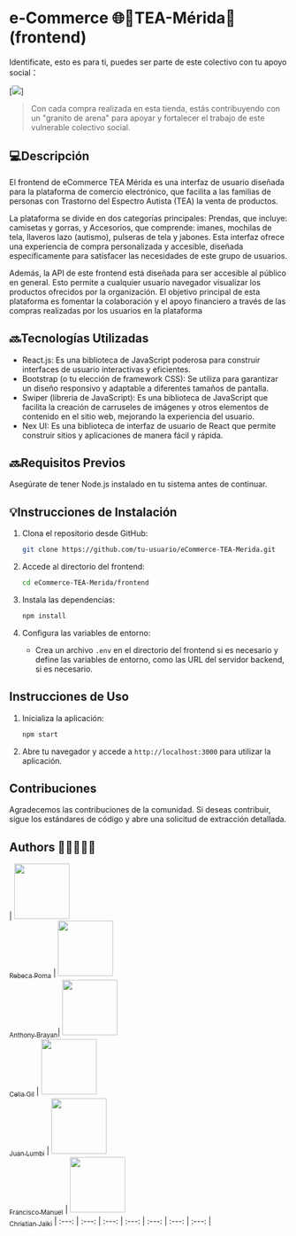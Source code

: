 # e-Commerce 🌐🛒TEA-Mérida🚀(frontend)
Identificate, esto es para ti, puedes ser parte de este colectivo con tu apoyo social：

[![](https://res.cloudinary.com/dqc0wvttr/image/upload/v1698926502/logo_completo_3_gspwlq.png)]

> Con cada compra realizada en esta tienda, estás contribuyendo con un "granito de arena" para apoyar y fortalecer el trabajo de este vulnerable colectivo social.

## 💻Descripción
El frontend de eCommerce TEA Mérida es una interfaz de usuario diseñada para la plataforma de comercio electrónico, que facilita a las familias de personas con Trastorno del Espectro Autista (TEA) la venta de productos. 

La plataforma se divide en dos categorías principales: Prendas, que incluye: camisetas y gorras, y Accesorios, que comprende: imanes, mochilas de tela, llaveros lazo (autismo), pulseras de tela y jabones. Esta interfaz ofrece una experiencia de compra personalizada y accesible, diseñada específicamente para satisfacer las necesidades de este grupo de usuarios.

Además, la API de este frontend está diseñada para ser accesible al público en general. Esto permite a cualquier usuario navegador visualizar los productos ofrecidos por la organización. El objetivo principal de esta plataforma es fomentar la colaboración y el apoyo financiero a través de las compras realizadas por los usuarios en la plataforma

## 🔜Tecnologías Utilizadas
- React.js: Es una biblioteca de JavaScript poderosa para construir interfaces de usuario interactivas y eficientes.
- Bootstrap (o tu elección de framework CSS): Se utiliza para garantizar un diseño responsivo y adaptable a diferentes tamaños de pantalla.
- Swiper (libreria de JavaScript): Es una biblioteca de JavaScript que facilita la creación de carruseles de imágenes y otros elementos de contenido en el sitio web, mejorando la experiencia del usuario.
- Nex UI: Es una biblioteca de interfaz de usuario de React que permite construir sitios y aplicaciones de manera fácil y rápida.

## 🔜Requisitos Previos
Asegúrate de tener Node.js instalado en tu sistema antes de continuar.

## 💡Instrucciones de Instalación

1. Clona el repositorio desde GitHub:
   ```bash
   git clone https://github.com/tu-usuario/eCommerce-TEA-Merida.git
   ```
2. Accede al directorio del frontend:

   ```bash
   cd eCommerce-TEA-Merida/frontend
   ```
3. Instala las dependencias:

   ```bash
   npm install
   ```
4. Configura las variables de entorno:
   - Crea un archivo `.env` en el directorio del frontend si es necesario y define las variables de entorno, como las URL del servidor backend, si es necesario.

## Instrucciones de Uso

1. Inicializa la aplicación:
   ```bash
   npm start
   ```
2. Abre tu navegador y accede a `http://localhost:3000` para utilizar la aplicación.

## Contribuciones
Agradecemos las contribuciones de la comunidad. Si deseas contribuir, sigue los estándares de código y abre una solicitud de extracción detallada.

## Authors 👨‍💻👩‍💻👾 

| [<img src="https://avatars.githubusercontent.com/u/132651136?v=4" width=100><br><sub>Rebeca Poma</sub>](https://github.com/rebecapoma6) | [<img src="https://avatars.githubusercontent.com/u/119860615?s=400&u=26aa08049bc181d41a8eca0c67183531140bee8a&v=4" width=100><br><sub>Anthony Brayan</sub>](https://github.com/AnthonyBrayan)| [<img src="https://avatars.githubusercontent.com/u/132609974?v=4" width=100><br><sub>Celia Gil</sub>](https://github.com/CeliaGilPrieto) | [<img src="https://avatars.githubusercontent.com/u/132656487?v=4" width=100><br><sub>Juan Lumbi</sub>](https://github.com/juanlumbi) | [<img src="https://avatars.githubusercontent.com/u/132567624?v=4" width=100><br><sub>Francisco Manuel</sub>](https://github.com/franciscomanuelnietogarcia) | [<img src="https://avatars.githubusercontent.com/u/132651796?v=4" width=100><br><sub>Christian Jaiki</sub>](https://github.com/ChristianJaiki12) 
| :---: | :---: | :---: | :---: | :---: | :---: | :---: |

